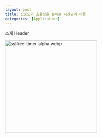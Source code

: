 ```yaml
---
layout: post
title: 집중도와 효율성을 높이는 시간관리 어플
categories: [Application]
---
```


소개 Header

<img title="" src="file:///C:/Users/must/Desktop/Projects/sylfreee.github.io/assets/sylfree-timer-alpha.webp" alt="sylfree-timer-alpha.webp" width="301">




